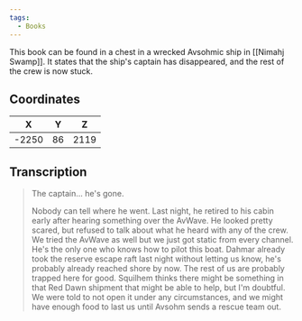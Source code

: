 ```yaml
---
tags:
  - Books
---
```


This book can be found in a chest in a wrecked Avsohmic ship in [[Nimahj Swamp]]. It states that the ship's captain has disappeared, and the rest of the crew is now stuck.

## Coordinates
| **X** | **Y** | **Z** |
| :---: | :---: | :---: |
| -2250 |  86   | 2119  |

## Transcription
> The captain... he's gone.
>
> Nobody can tell where he went. Last night, he retired to his cabin early after hearing something over the AvWave. He looked pretty scared, but refused to talk about what he heard with any of the crew. We tried the AvWave as well but we just got static from every channel. He's the only one who knows how to pilot this boat. Dahmar already took the reserve escape raft last night without letting us know, he's probably already reached shore by now. The rest of us are probably trapped here for good. Squilhem thinks there might be something in that Red Dawn shipment that might be able to help, but I'm doubtful. We were told to not open it under any circumstances, and we might have enough food to last us until Avsohm sends a rescue team out.

